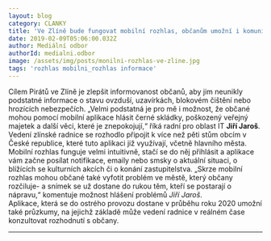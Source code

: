 ```yaml
---
layout: blog
category: CLANKY
title: 'Ve Zlíně bude fungovat mobilní rozhlas, občanům umožní i komunikaci s úřadem'
date: 2019-02-09T05:06:00.032Z
author: Mediální odbor
authorId: medialni.odbor
image: /assets/img/posts/monilni-rozhlas-ve-zline.jpg
tags: 'rozhlas mobilni_rozhlas informace'
---
```


Cílem Pirátů ve Zlíně je zlepšit informovanost občanů, aby jim neunikly podstatné informace o stavu ovzduší, uzavírkách, blokovém čištění nebo hrozících nebezpečích. „Velmi podstatná je pro mě i možnost, že občané mohou pomocí mobilní aplikace hlásit černé skládky, poškozený veřejný majetek a další věci, které je znepokojují,“ říká radní pro oblast IT **Jiří Jaroš**.
Vedení zlínské radnice se rozhodlo připojit k více než pěti stům obcím v České republice, které tuto aplikaci již využívají, včetně hlavního města. Mobilní rozhlas funguje velmi intuitivně, stačí se do něj přihlásit a aplikace vám začne posílat notifikace, emaily nebo smsky o aktuální situaci, o blížících se kulturních akcích či o konání zastupitelstva.
„Skrze mobilní rozhlas mohou občané také vyfotit problém ve městě, který občany rozčiluje- a snímek se už dostane do rukou těm, kteří se postarají o nápravu,“ komentuje možnost hlášení problémů *Jiří Jaroš*.  
Aplikace, která se do ostrého provozu dostane v průběhu roku 2020 umožní také průzkumy, na jejichž základě může vedení radnice v reálném čase konzultovat rozhodnutí s občany.

- - -
